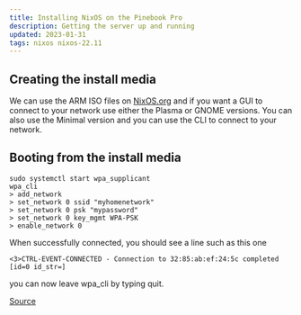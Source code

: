 ```yaml
---
title: Installing NixOS on the Pinebook Pro
description: Getting the server up and running
updated: 2023-01-31
tags: nixos nixos-22.11
---
```


## Creating the install media

We can use the ARM ISO files on [NixOS.org](https://nixos.org/download.html) and if you want a GUI to connect to your network use either the Plasma or GNOME versions. You can also use the Minimal version and you can use the CLI to connect to your network.



## Booting from the install media

```
sudo systemctl start wpa_supplicant
wpa_cli
> add_network
> set_network 0 ssid "myhomenetwork"
> set_network 0 psk "mypassword"
> set_network 0 key_mgmt WPA-PSK
> enable_network 0
```

When successfully connected, you should see a line such as this one

```
<3>CTRL-EVENT-CONNECTED - Connection to 32:85:ab:ef:24:5c completed [id=0 id_str=]
```

you can now leave wpa_cli by typing quit.

[Source](https://nixos.org/manual/nixos/stable/index.html#sec-installation-booting-networking)


